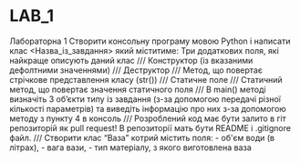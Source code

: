 # LAB_1
Лабораторна 1 Створити консольну програму мовою Python і написати клас &lt;Назва_із_завдання> який міститиме: Три додаткових поля, які найкраще описують даний клас /// Конструктор (із вказаними дефолтними значеннями) /// Деструктор /// Метод, що повертає стрічкове представлення класу (str()) /// Статичне поле /// Статичний метод, що повертає значення статичного поля /// В main() методі визначіть 3 об’єкти типу із завдання (з-за допомогою передачі різної кількості параметрів) та виведіть інформацію про них з-за допомогою методу з пункту 4 в консоль /// Розроблений код має бути залито в гіт репозиторій як pull request! В репозиторії мать бути README і .gitignore файл. /// Створити клас “Ваза” котрий містить поля: - об'єм води (в літрах), - вага вази, - тип матеріалу, з якого виготовлена ваза
